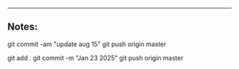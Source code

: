 ----

## Notes:

git commit -am "update aug 15"
git push origin master

git add .
git commit -m "Jan 23 2025"
git push origin master
